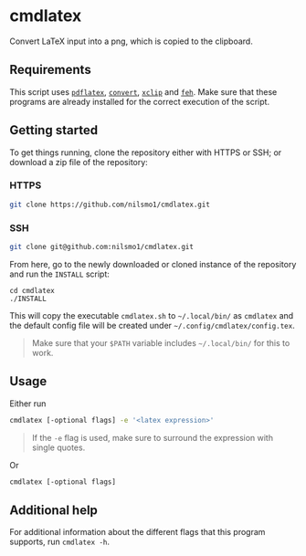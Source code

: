 # cmdlatex
Convert LaTeX input into a png, which is copied to the clipboard.

## Requirements
This script uses [`pdflatex`](https://wiki.archlinux.org/title/TeX_Live), [`convert`](https://wiki.archlinux.org/title/ImageMagick), [`xclip`](https://archlinux.org/packages/extra/x86_64/xclip/) and [`feh`](https://wiki.archlinux.org/title/feh). Make sure that these programs are already installed for the correct execution of the script.

## Getting started
To get things running, clone the repository either with HTTPS or SSH; or download a zip file of the repository:
### HTTPS

```bash
git clone https://github.com/nilsmo1/cmdlatex.git
```
### SSH

```bash
git clone git@github.com:nilsmo1/cmdlatex.git
```
From here, go to the newly downloaded or cloned instance of the repository and run the `INSTALL` script:
```
cd cmdlatex
./INSTALL
```
This will copy the executable `cmdlatex.sh` to `~/.local/bin/` as `cmdlatex` and the default config file will be created under `~/.config/cmdlatex/config.tex`.
> Make sure that your `$PATH` variable includes `~/.local/bin/` for this to work.

## Usage
Either run
```bash
cmdlatex [-optional flags] -e '<latex expression>'
```
> If the `-e` flag is used, make sure to surround the expression with single quotes.

Or
```bash
cmdlatex [-optional flags]
```

## Additional help
For additional information about the different flags that this program supports, run `cmdlatex -h`.
